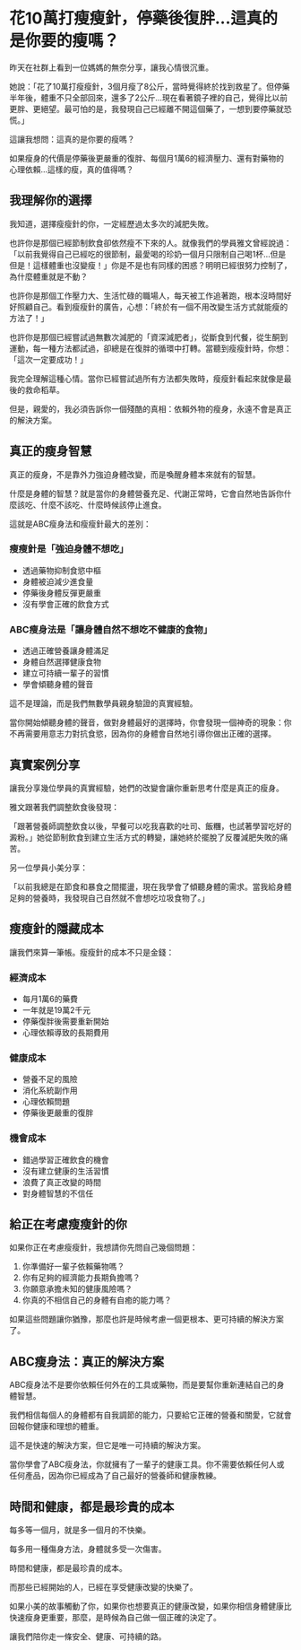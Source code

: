 # 花10萬打瘦瘦針，停藥後復胖...這真的是你要的瘦嗎？

昨天在社群上看到一位媽媽的無奈分享，讓我心情很沉重。

她說：「花了10萬打瘦瘦針，3個月瘦了8公斤，當時覺得終於找到救星了。但停藥半年後，體重不只全部回來，還多了2公斤...現在看著鏡子裡的自己，覺得比以前更胖、更絕望。最可怕的是，我發現自己已經離不開這個藥了，一想到要停藥就恐慌。」

這讓我想問：這真的是你要的瘦嗎？

如果瘦身的代價是停藥後更嚴重的復胖、每個月1萬6的經濟壓力、還有對藥物的心理依賴...這樣的瘦，真的值得嗎？

## 我理解你的選擇

我知道，選擇瘦瘦針的你，一定經歷過太多次的減肥失敗。

也許你是那個已經節制飲食卻依然瘦不下來的人。就像我們的學員雅文曾經說過：「以前我覺得自己已經吃的很節制，最愛喝的珍奶一個月只限制自己喝1杯...但是但是！這樣體重也沒變瘦！」你是不是也有同樣的困惑？明明已經很努力控制了，為什麼體重就是不動？

也許你是那個工作壓力大、生活忙碌的職場人，每天被工作追著跑，根本沒時間好好照顧自己。看到瘦瘦針的廣告，心想：「終於有一個不用改變生活方式就能瘦的方法了！」

也許你是那個已經嘗試過無數次減肥的「資深減肥者」，從斷食到代餐，從生酮到運動，每一種方法都試過，卻總是在復胖的循環中打轉。當聽到瘦瘦針時，你想：「這次一定要成功！」

我完全理解這種心情。當你已經嘗試過所有方法都失敗時，瘦瘦針看起來就像是最後的救命稻草。

但是，親愛的，我必須告訴你一個殘酷的真相：依賴外物的瘦身，永遠不會是真正的解決方案。

## 真正的瘦身智慧

真正的瘦身，不是靠外力強迫身體改變，而是喚醒身體本來就有的智慧。

什麼是身體的智慧？就是當你的身體營養充足、代謝正常時，它會自然地告訴你什麼該吃、什麼不該吃、什麼時候該停止進食。

這就是ABC瘦身法和瘦瘦針最大的差別：

### 瘦瘦針是「強迫身體不想吃」
- 透過藥物抑制食慾中樞
- 身體被迫減少進食量
- 停藥後身體反彈更嚴重
- 沒有學會正確的飲食方式

### ABC瘦身法是「讓身體自然不想吃不健康的食物」
- 透過正確營養讓身體滿足
- 身體自然選擇健康食物
- 建立可持續一輩子的習慣
- 學會傾聽身體的聲音

這不是理論，而是我們無數學員親身驗證的真實經驗。

當你開始傾聽身體的聲音，做對身體最好的選擇時，你會發現一個神奇的現象：你不再需要用意志力對抗食慾，因為你的身體會自然地引導你做出正確的選擇。

## 真實案例分享

讓我分享幾位學員的真實經驗，她們的改變會讓你重新思考什麼是真正的瘦身。

雅文跟著我們調整飲食後發現：

「跟著營養師調整飲食以後，早餐可以吃我喜歡的吐司、飯糰，也試著學習吃好的澱粉。」她從節制飲食到建立生活方式的轉變，讓她終於擺脫了反覆減肥失敗的痛苦。

另一位學員小美分享：

「以前我總是在節食和暴食之間擺盪，現在我學會了傾聽身體的需求。當我給身體足夠的營養時，我發現自己自然就不會想吃垃圾食物了。」

## 瘦瘦針的隱藏成本

讓我們來算一筆帳。瘦瘦針的成本不只是金錢：

### 經濟成本
- 每月1萬6的藥費
- 一年就是19萬2千元
- 停藥復胖後需要重新開始
- 心理依賴導致的長期費用

### 健康成本
- 營養不足的風險
- 消化系統副作用
- 心理依賴問題
- 停藥後更嚴重的復胖

### 機會成本
- 錯過學習正確飲食的機會
- 沒有建立健康的生活習慣
- 浪費了真正改變的時間
- 對身體智慧的不信任

## 給正在考慮瘦瘦針的你

如果你正在考慮瘦瘦針，我想請你先問自己幾個問題：

1. 你準備好一輩子依賴藥物嗎？
2. 你有足夠的經濟能力長期負擔嗎？
3. 你願意承擔未知的健康風險嗎？
4. 你真的不相信自己的身體有自癒的能力嗎？

如果這些問題讓你猶豫，那麼也許是時候考慮一個更根本、更可持續的解決方案了。

## ABC瘦身法：真正的解決方案

ABC瘦身法不是要你依賴任何外在的工具或藥物，而是要幫你重新連結自己的身體智慧。

我們相信每個人的身體都有自我調節的能力，只要給它正確的營養和關愛，它就會回報你健康和理想的體重。

這不是快速的解決方案，但它是唯一可持續的解決方案。

當你學會了ABC瘦身法，你就擁有了一輩子的健康工具。你不需要依賴任何人或任何產品，因為你已經成為了自己最好的營養師和健康教練。

## 時間和健康，都是最珍貴的成本

每多等一個月，就是多一個月的不快樂。

每多用一種傷身方法，身體就多受一次傷害。

時間和健康，都是最珍貴的成本。

而那些已經開始的人，已經在享受健康改變的快樂了。

如果小美的故事觸動了你，如果你也想要真正的健康改變，如果你相信身體健康比快速瘦身更重要，那麼，是時候為自己做一個正確的決定了。

讓我們陪你走一條安全、健康、可持續的路。

